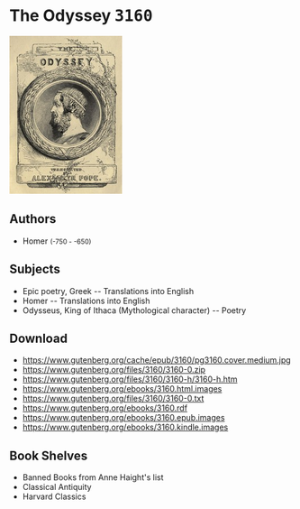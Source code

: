 # The Odyssey <kbd>3160</kbd>

![](./cover.medium.jpg "")

## Authors


 - Homer <small>(-750 - -650)</small>

## Subjects


 - Epic poetry, Greek -- Translations into English
 - Homer -- Translations into English
 - Odysseus, King of Ithaca (Mythological character) -- Poetry

## Download


 - https://www.gutenberg.org/cache/epub/3160/pg3160.cover.medium.jpg
 - https://www.gutenberg.org/files/3160/3160-0.zip
 - https://www.gutenberg.org/files/3160/3160-h/3160-h.htm
 - https://www.gutenberg.org/ebooks/3160.html.images
 - https://www.gutenberg.org/files/3160/3160-0.txt
 - https://www.gutenberg.org/ebooks/3160.rdf
 - https://www.gutenberg.org/ebooks/3160.epub.images
 - https://www.gutenberg.org/ebooks/3160.kindle.images

## Book Shelves


 - Banned Books from Anne Haight's list
 - Classical Antiquity
 - Harvard Classics

